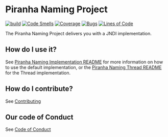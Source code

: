 
# Piranha Naming Project

[![build](https://github.com/piranhacloud/piranha-naming/actions/workflows/build.yml/badge.svg)](https://github.com/piranhacloud/piranha-naming/actions/workflows/build.yml)
[![Code Smells](https://sonarcloud.io/api/project_badges/measure?project=piranhacloud_piranha-naming&metric=code_smells)](https://sonarcloud.io/summary/new_code?id=piranhacloud_piranha-naming)
[![Coverage](https://sonarcloud.io/api/project_badges/measure?project=piranhacloud_piranha-naming&metric=coverage)](https://sonarcloud.io/summary/new_code?id=piranhacloud_piranha-naming)
[![Bugs](https://sonarcloud.io/api/project_badges/measure?project=piranhacloud_piranha-naming&metric=bugs)](https://sonarcloud.io/summary/new_code?id=piranhacloud_piranha-naming)
[![Lines of Code](https://sonarcloud.io/api/project_badges/measure?project=piranhacloud_piranha-naming&metric=ncloc)](https://sonarcloud.io/summary/new_code?id=piranhacloud_piranha-naming)

The Piranha Naming Project delivers you with a JNDI implementation.

## How do I use it?

See [Piranha Naming Implementation README](impl/README.md) for more 
information on how to use the default implementation, or the 
[Piranha Naming Thread README](thread/README.md) for the Thread implementation.

## How do I contribute?

See [Contributing](CONTRIBUTING.md)

## Our code of Conduct

See [Code of Conduct](CODE_OF_CONDUCT.md)
